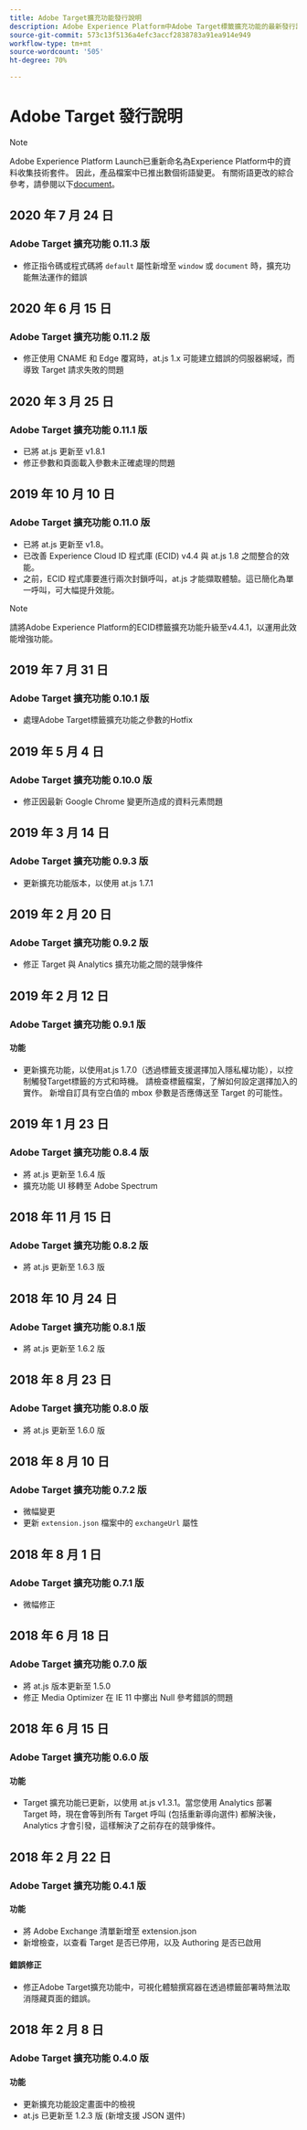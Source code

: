 ```yaml
---
title: Adobe Target擴充功能發行說明
description: Adobe Experience Platform中Adobe Target標籤擴充功能的最新發行說明。
source-git-commit: 573c13f5136a4efc3accf2838783a91ea914e949
workflow-type: tm+mt
source-wordcount: '505'
ht-degree: 70%

---
```


# Adobe Target 發行說明

>[!NOTE]
>
>Adobe Experience Platform Launch已重新命名為Experience Platform中的資料收集技術套件。 因此，產品檔案中已推出數個術語變更。 有關術語更改的綜合參考，請參閱以下[document](../../../term-updates.md)。

## 2020 年 7 月 24 日

### Adobe Target 擴充功能 0.11.3 版

* 修正指令碼或程式碼將 `default` 屬性新增至 `window` 或 `document` 時，擴充功能無法運作的錯誤 

## 2020 年 6 月 15 日

### Adobe Target 擴充功能 0.11.2 版

* 修正使用 CNAME 和 Edge 覆寫時，at.js 1.x 可能建立錯誤的伺服器網域，而導致 Target 請求失敗的問題

## 2020 年 3 月 25 日

### Adobe Target 擴充功能 0.11.1 版

* 已將 at.js 更新至 v1.8.1
* 修正參數和頁面載入參數未正確處理的問題

## 2019 年 10 月 10 日

### Adobe Target 擴充功能 0.11.0 版

* 已將 at.js 更新至 v1.8。
* 已改善 Experience Cloud ID 程式庫 (ECID) v4.4 與 at.js 1.8 之間整合的效能。
* 之前，ECID 程式庫要進行兩次封鎖呼叫，at.js 才能擷取體驗。這已簡化為單一呼叫，可大幅提升效能。

>[!NOTE]
>請將Adobe Experience Platform的ECID標籤擴充功能升級至v4.4.1，以運用此效能增強功能。

## 2019 年 7 月 31 日

### Adobe Target 擴充功能 0.10.1 版

* 處理Adobe Target標籤擴充功能之參數的Hotfix

## 2019 年 5 月 4 日

### Adobe Target 擴充功能 0.10.0 版

* 修正因最新 Google Chrome 變更所造成的資料元素問題

## 2019 年 3 月 14 日

### Adobe Target 擴充功能 0.9.3 版

* 更新擴充功能版本，以使用 at.js 1.7.1

## 2019 年 2 月 20 日

### Adobe Target 擴充功能 0.9.2 版

* 修正 Target 與 Analytics 擴充功能之間的競爭條件

## 2019 年 2 月 12 日

### Adobe Target 擴充功能 0.9.1 版

#### **功能**

* 更新擴充功能，以使用at.js 1.7.0（透過標籤支援選擇加入隱私權功能），以控制觸發Target標籤的方式和時機。 請檢查標籤檔案，了解如何設定選擇加入的實作。 新增自訂具有空白值的 mbox 參數是否應傳送至 Target 的可能性。

## 2019 年 1 月 23 日

### Adobe Target 擴充功能 0.8.4 版

* 將 at.js 更新至 1.6.4 版
* 擴充功能 UI 移轉至 Adobe Spectrum

## 2018 年 11 月 15 日

### Adobe Target 擴充功能 0.8.2 版

* 將 at.js 更新至 1.6.3 版

## 2018 年 10 月 24 日

### Adobe Target 擴充功能 0.8.1 版

* 將 at.js 更新至 1.6.2 版

## 2018 年 8 月 23 日

### Adobe Target 擴充功能 0.8.0 版

* 將 at.js 更新至 1.6.0 版

## 2018 年 8 月 10 日

### Adobe Target 擴充功能 0.7.2 版

* 微幅變更
* 更新 `extension.json` 檔案中的 `exchangeUrl` 屬性

## 2018 年 8 月 1 日

### Adobe Target 擴充功能 0.7.1 版

* 微幅修正

## 2018 年 6 月 18 日

### Adobe Target 擴充功能 0.7.0 版

* 將 at.js 版本更新至 1.5.0
* 修正 Media Optimizer 在 IE 11 中擲出 Null 參考錯誤的問題

## 2018 年 6 月 15 日

### Adobe Target 擴充功能 0.6.0 版

#### **功能**

* Target 擴充功能已更新，以使用 at.js v1.3.1。當您使用 Analytics 部署 Target 時，現在會等到所有 Target 呼叫 (包括重新導向選件) 都解決後，Analytics 才會引發，這樣解決了之前存在的競爭條件。

## 2018 年 2 月 22 日

### Adobe Target 擴充功能 0.4.1 版

#### **功能**

* 將 Adobe Exchange 清單新增至 extension.json
* 新增檢查，以查看 Target 是否已停用，以及 Authoring 是否已啟用

#### **錯誤修正**

* 修正Adobe Target擴充功能中，可視化體驗撰寫器在透過標籤部署時無法取消隱藏頁面的錯誤。

## 2018 年 2 月 8 日

### Adobe Target 擴充功能 0.4.0 版

#### **功能**

* 更新擴充功能設定畫面中的檢視
* at.js 已更新至 1.2.3 版 (新增支援 JSON 選件)
